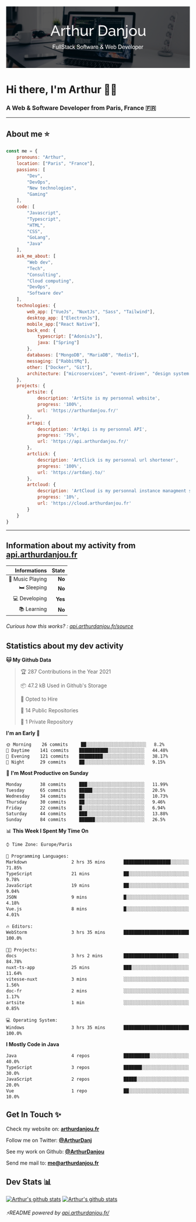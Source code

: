 ![Banner](./assets/Banner.png)

# Hi there, I'm Arthur 🙋‍♂️
### A Web & Software Developer from Paris, France 🇫🇷

---
## About me ⭐

```javascript
const me = {
    pronouns: "Arthur", 
    location: ["Paris", "France"],
    passions: [
        "Dev", 
        "DevOps", 
        "New technologies",
        "Gaming"
    ],
    code: [
        "Javascript", 
        "Typescript", 
        "HTML", 
        "CSS", 
        "GoLang", 
        "Java"
    ],
    ask_me_about: [
        "Web dev", 
        "Tech", 
        "Consulting", 
        "Cloud computing", 
        "DevOps",
        "Software dev"
    ],
    technologies: {
        web_app: ["VueJs", "NuxtJs", "Sass", "Tailwind"],
        desktop_app: ["ElectronJs"],
        mobile_app:["React Native"],
        back_end: {
            typescript: ["AdonisJs"],
            java: ["Spring"]
        },
        databases: ["MongoDB", "MariaDB", "Redis"],
        messaging: ["RabbitMq"],
        other: ["Docker", "Git"],
        architecture: ["microservices", "event-driven", "design system pattern"],
    },
    projects: {
        artsite: {
            description: 'ArtSite is my personnal website',
            progress: '100%',
            url: 'https://arthurdanjou.fr/'
        },
        artapi: {
            description: 'ArtApi is my personnal API',
            progress: '75%',
            url: 'https://api.arthurdanjou.fr/'
        },
        artclick: {
            description: 'ArtClick is my personnal url shortener',
            progress: '100%',
            url: 'https://artdanj.to/'
        },
        artcloud: {
            description: 'ArtCloud is my personnal instance managment system',
            progress: '10%',
            url: 'https://cloud.arthurdanjou.fr'
        }
    }
}
```
---

## Information about my activity from [api.arthurdanjou.fr](https://api.arthurdanjou.fr)

| Informations                 |   State |
| ---------------------------: | ------: |
| :musical_note: Music Playing |  **No** |
|               :bed: Sleeping |  **No** |
|        :computer: Developing |  **Yes** |
|             :books: Learning |  **No** |

###### Curious how this works? : [api.arthurdanjou.fr/source](https://api.arthurdanjou.fr/source)

## Statistics about my dev activity

<!--START_SECTION:waka-->
**🐱 My Github Data** 

> 🏆 287 Contributions in the Year 2021
 > 
> 📦 47.2 kB Used in Github's Storage 
 > 
> 💼 Opted to Hire
 > 
> 📜 14 Public Repositories 
 > 
> 🔑 1 Private Repository 
 > 
**I'm an Early 🐤** 

```text
🌞 Morning    26 commits     ██░░░░░░░░░░░░░░░░░░░░░░░   8.2% 
🌆 Daytime    141 commits    ███████████░░░░░░░░░░░░░░   44.48% 
🌃 Evening    121 commits    █████████░░░░░░░░░░░░░░░░   38.17% 
🌙 Night      29 commits     ██░░░░░░░░░░░░░░░░░░░░░░░   9.15%

```
📅 **I'm Most Productive on Sunday** 

```text
Monday       38 commits     ███░░░░░░░░░░░░░░░░░░░░░░   11.99% 
Tuesday      65 commits     █████░░░░░░░░░░░░░░░░░░░░   20.5% 
Wednesday    34 commits     ██░░░░░░░░░░░░░░░░░░░░░░░   10.73% 
Thursday     30 commits     ██░░░░░░░░░░░░░░░░░░░░░░░   9.46% 
Friday       22 commits     █░░░░░░░░░░░░░░░░░░░░░░░░   6.94% 
Saturday     44 commits     ███░░░░░░░░░░░░░░░░░░░░░░   13.88% 
Sunday       84 commits     ██████░░░░░░░░░░░░░░░░░░░   26.5%

```


📊 **This Week I Spent My Time On** 

```text
⌚︎ Time Zone: Europe/Paris

💬 Programming Languages: 
Markdown                 2 hrs 35 mins       ██████████████████░░░░░░░   71.85% 
TypeScript               21 mins             ██░░░░░░░░░░░░░░░░░░░░░░░   9.78% 
JavaScript               19 mins             ██░░░░░░░░░░░░░░░░░░░░░░░   9.04% 
JSON                     9 mins              █░░░░░░░░░░░░░░░░░░░░░░░░   4.18% 
Vue.js                   8 mins              █░░░░░░░░░░░░░░░░░░░░░░░░   4.01%

🔥 Editors: 
WebStorm                 3 hrs 35 mins       █████████████████████████   100.0%

🐱‍💻 Projects: 
docs                     3 hrs 2 mins        █████████████████████░░░░   84.78% 
nuxt-ts-app              25 mins             ███░░░░░░░░░░░░░░░░░░░░░░   11.64% 
vitesse-nuxt             3 mins              ░░░░░░░░░░░░░░░░░░░░░░░░░   1.56% 
doc-fr                   2 mins              ░░░░░░░░░░░░░░░░░░░░░░░░░   1.17% 
artsite                  1 min               ░░░░░░░░░░░░░░░░░░░░░░░░░   0.85%

💻 Operating System: 
Windows                  3 hrs 35 mins       █████████████████████████   100.0%

```

**I Mostly Code in Java** 

```text
Java                     4 repos             ██████████░░░░░░░░░░░░░░░   40.0% 
TypeScript               3 repos             ███████░░░░░░░░░░░░░░░░░░   30.0% 
JavaScript               2 repos             █████░░░░░░░░░░░░░░░░░░░░   20.0% 
Vue                      1 repo              ██░░░░░░░░░░░░░░░░░░░░░░░   10.0%

```



<!--END_SECTION:waka-->

## Get In Touch ✨
Check my website on: [**arthurdanjou.fr**](https://arthurdanjou.fr)

Follow me on Twitter: [**@ArthurDanj**](https://twitter.com/ArthurDanj)

See my work on Github: [**@ArthurDanjou**](https://github.com/ArthurDanjou)

Send me mail to: [**me@arthurdanjou.fr**](mailto:me@arthurdanjou.fr)

## Dev Stats 📊

[![Arthur's github stats](https://github-readme-stats.vercel.app/api?count_private=true&show_icons=true&theme=dracula&username=arthurdanjou)](https://github.com/anuraghazra/github-readme-stats)
[![Arthur's github stats](https://github-readme-stats.vercel.app/api/top-langs/?count_private=true&show_icons=true&theme=dracula&username=arthurdanjou&layout=compact)](https://github.com/anuraghazra/github-readme-stats)

###### ⚡README powered by [api.arthurdanjou.fr/](https://api.arthurdanjou.fr)
